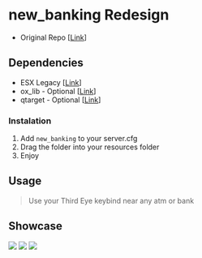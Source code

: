 # new_banking Redesign
+ Original Repo [[Link](https://github.com/NewWayRP/new_banking)]

## Dependencies 
+ ESX Legacy [[Link](https://github.com/esx-framework/esx-legacy)]
+ ox_lib - Optional [[Link](https://github.com/overextended/ox_lib)]
+ qtarget - Optional [[Link](https://github.com/overextended/qtarget)]

### Instalation
1) Add `new_banking` to your server.cfg
2) Drag the folder into your resources folder
3) Enjoy

## Usage
> Use your Third Eye keybind near any atm or bank

## Showcase
![](/images/Screenshot_1.png)
![](/images/Screenshot_2.png)
![](/images/Screenshot_3.png)
